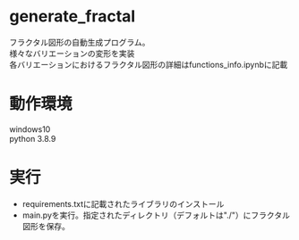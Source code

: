 # generate_fractal

フラクタル図形の自動生成プログラム。  
様々なバリエーションの変形を実装  
各バリエーションにおけるフラクタル図形の詳細はfunctions_info.ipynbに記載

# 動作環境
windows10  
python 3.8.9

# 実行
- requirements.txtに記載されたライブラリのインストール
- main.pyを実行。指定されたディレクトリ（デフォルトは"./"）にフラクタル図形を保存。

